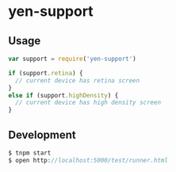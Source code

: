 # yen-support

## Usage

```js
var support = require('yen-support')

if (support.retina) {
  // current device has retina screen
}
else if (support.highDensity) {
  // current device has high density screen
}
```


## Development

```js
$ tnpm start
$ open http://localhost:5000/test/runner.html
```
